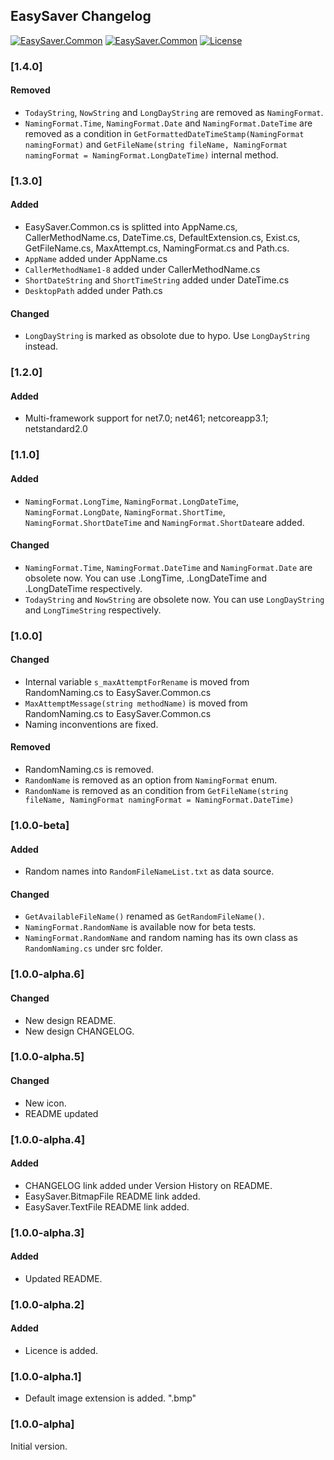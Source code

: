 ## EasySaver Changelog
[![EasySaver.Common](https://img.shields.io/nuget/v/EasySaver.Common.svg)](https://www.nuget.org/packages/EasySaver.Common/) [![EasySaver.Common](https://img.shields.io/nuget/dt/EasySaver.Common.svg)](https://www.nuget.org/packages/EasySaver.Common/) [![License](https://img.shields.io/github/license/meokullu/EasySaver.svg)](https://github.com/meokullu/EasySaver/blob/master/LICENSE)

<!--
### [Unreleased]

#### Added

#### Changed

#### Removed
-->

### [1.4.0]
#### Removed
* `TodayString`, `NowString` and `LongDayString` are removed as `NamingFormat`.
* `NamingFormat.Time`, `NamingFormat.Date` and `NamingFormat.DateTime` are removed as a condition in `GetFormattedDateTimeStamp(NamingFormat namingFormat)` and `GetFileName(string fileName, NamingFormat namingFormat = NamingFormat.LongDateTime)` internal method. 

### [1.3.0]
#### Added
* EasySaver.Common.cs is splitted into AppName.cs, CallerMethodName.cs, DateTime.cs, DefaultExtension.cs, Exist.cs, GetFileName.cs, MaxAttempt.cs, NamingFormat.cs and Path.cs.
* `AppName` added under AppName.cs
* `CallerMethodName1-8` added under CallerMethodName.cs
* `ShortDateString` and `ShortTimeString` added under DateTime.cs
* `DesktopPath` added under Path.cs
#### Changed
* `LongDayString` is marked as obsolote due to hypo. Use `LongDayString` instead.

### [1.2.0]
#### Added
* Multi-framework support for net7.0; net461; netcoreapp3.1; netstandard2.0

### [1.1.0]
#### Added
* `NamingFormat.LongTime`, `NamingFormat.LongDateTime`, `NamingFormat.LongDate`, `NamingFormat.ShortTime`, `NamingFormat.ShortDateTime` and `NamingFormat.ShortDate`are added.

#### Changed
* `NamingFormat.Time`, `NamingFormat.DateTime` and `NamingFormat.Date` are obsolete now. You can use .LongTime, .LongDateTime and .LongDateTime respectively.
* `TodayString` and `NowString` are obsolete now. You can use `LongDayString` and `LongTimeString` respectively.

### [1.0.0]
#### Changed
* Internal variable `s_maxAttemptForRename` is moved from RandomNaming.cs to EasySaver.Common.cs
* `MaxAttemptMessage(string methodName)` is moved from RandomNaming.cs to EasySaver.Common.cs
* Naming inconventions are fixed.

#### Removed
* RandomNaming.cs is removed.
* `RandomName` is removed as an option from `NamingFormat` enum.
* `RandomName` is removed as an condition from `GetFileName(string fileName, NamingFormat namingFormat = NamingFormat.DateTime)`

### [1.0.0-beta]
#### Added
* Random names into `RandomFileNameList.txt` as data source.

#### Changed
* `GetAvailableFileName()` renamed as `GetRandomFileName()`.
* `NamingFormat.RandomName` is available now for beta tests.
* `NamingFormat.RandomName` and random naming has its own class as `RandomNaming.cs` under src folder.

### [1.0.0-alpha.6]
#### Changed
* New design README.
* New design CHANGELOG.

### [1.0.0-alpha.5]
#### Changed
* New icon.
* README updated

### [1.0.0-alpha.4]
#### Added
* CHANGELOG link added under Version History on README.
* EasySaver.BitmapFile README link added.
* EasySaver.TextFile README link added.

### [1.0.0-alpha.3]
#### Added
* Updated README.

### [1.0.0-alpha.2]
#### Added
* Licence is added.

### [1.0.0-alpha.1]
* Default image extension is added. ".bmp"

### [1.0.0-alpha]
Initial version.
